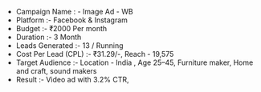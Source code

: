 - Campaign Name : - Image Ad - WB
- Platform :- Facebook & Instagram
- Budget :- ₹2000 Per month
- Duration :- 3 Month
- Leads Generated :- 13 / Running
- Cost Per Lead (CPL) :- ₹31.29/-, Reach - 19,575
- Target Audience :- Location - India , Age 25–45, Furniture maker, Home and craft, sound makers
- Result :- Video ad with 3.2% CTR,
